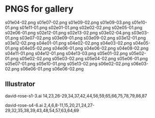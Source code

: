 # PNGS for gallery

s01e04-02.png
s01e07-02.png
s01e09-02.png
s01e09-03.png
s01e10-01.png
s01e11-01.png
s02e01-01.png
s02e02-02.png
s02e05-01.png
s02e06-01.png
s02e12-01.png
s02e13-02.png
s03e02-04.png
s03e03-01.png
s03e07-02.png
s03e09-01.png
s03e09-02.png
s03e12-01.png
s03e12-02.png
s04e01-01.png
s04e02-02.png
s04e03-02.png
s04e05-01.png
s04e05-02.png
s04e06-01.png
s04e06-02.png
s04e08-02.png
s04e11-01.png
s04e12-01.png
s04e13-03.png
s05e01-02.png
s05e02-01.png
s05e02-02.png
s05e03-02.png
s05e04-02.png
s05e06-01.png
s05e07-01.png
s05e10-01.png
s05e13-02.png
s06e02-02.png
s06e03-02.png
s06e06-01.png
s06e06-02.png

## Illustrator

david-rose-s1-3.ai
14,23,26-29,34,37,42,44,56,59,65,66,75,78,79,86,87


david-rose-s4-6.ai
2,4,6,8-11,15,20,21,24,27-29,32,35,38,39,43,48,54,57,63,64,69


